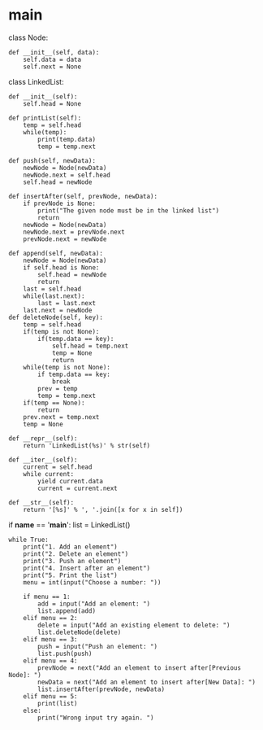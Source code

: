 # main
class Node:

    def __init__(self, data):
        self.data = data
        self.next = None

class LinkedList:

    def __init__(self):
        self.head = None

    def printList(self):
        temp = self.head
        while(temp):
            print(temp.data)
            temp = temp.next

    def push(self, newData):
        newNode = Node(newData)
        newNode.next = self.head
        self.head = newNode

    def insertAfter(self, prevNode, newData):
        if prevNode is None:
            print("The given node must be in the linked list")
            return
        newNode = Node(newData)
        newNode.next = prevNode.next
        prevNode.next = newNode

    def append(self, newData):
        newNode = Node(newData)
        if self.head is None:
            self.head = newNode
            return
        last = self.head
        while(last.next):
            last = last.next
        last.next = newNode
    def deleteNode(self, key):
        temp = self.head
        if(temp is not None):
            if(temp.data == key):
                self.head = temp.next
                temp = None
                return
        while(temp is not None):
            if temp.data == key:
                break
            prev = temp
            temp = temp.next
        if(temp == None):
            return
        prev.next = temp.next
        temp = None

    def __repr__(self):
        return 'LinkedList(%s)' % str(self)

    def __iter__(self):
        current = self.head
        while current:
            yield current.data
            current = current.next

    def __str__(self):
        return '[%s]' % ', '.join([x for x in self])


if __name__ == '__main__':
    list = LinkedList()

    while True:
        print("1. Add an element")
        print("2. Delete an element")
        print("3. Push an element")
        print("4. Insert after an element")
        print("5. Print the list")
        menu = int(input("Choose a number: "))

        if menu == 1:
            add = input("Add an element: ")
            list.append(add)
        elif menu == 2:
            delete = input("Add an existing element to delete: ")
            list.deleteNode(delete)
        elif menu == 3:
            push = input("Push an element: ")
            list.push(push)
        elif menu == 4:
            prevNode = next("Add an element to insert after[Previous Node]: ")
            newData = next("Add an element to insert after[New Data]: ")
            list.insertAfter(prevNode, newData)
        elif menu == 5:
            print(list)
        else:
            print("Wrong input try again. ")
